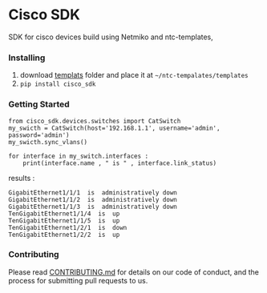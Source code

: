 # Cisco SDK

SDK for cisco devices build using Netmiko and ntc-templates,

### Installing
 1) download [templats](https://github.com/Ali-aqrabawi/cisco_sdk) folder and place it
 at `~/ntc-tempalates/templates`
  2) `pip install cisco_sdk`

### Getting Started
    from cisco_sdk.devices.switches import CatSwitch
    my_swicth = CatSwitch(host='192.168.1.1', username='admin', password='admin')
    my_swicth.sync_vlans()

    for interface in my_switch.interfaces :
        print(interface.name , " is " , interface.link_status)

results :

    GigabitEthernet1/1/1  is  administratively down
    GigabitEthernet1/1/2  is  administratively down
    GigabitEthernet1/1/3  is  administratively down
    TenGigabitEthernet1/1/4  is  up
    TenGigabitEthernet1/1/5  is  up
    TenGigabitEthernet1/2/1  is  down
    TenGigabitEthernet1/2/2  is  up

### Contributing

Please read [CONTRIBUTING.md](https://github.com/Ali-aqrabawi/cisco_sdk/blob/master/CONTRIBUTION.md)  for details on our code of conduct, and the process for submitting pull requests to us.